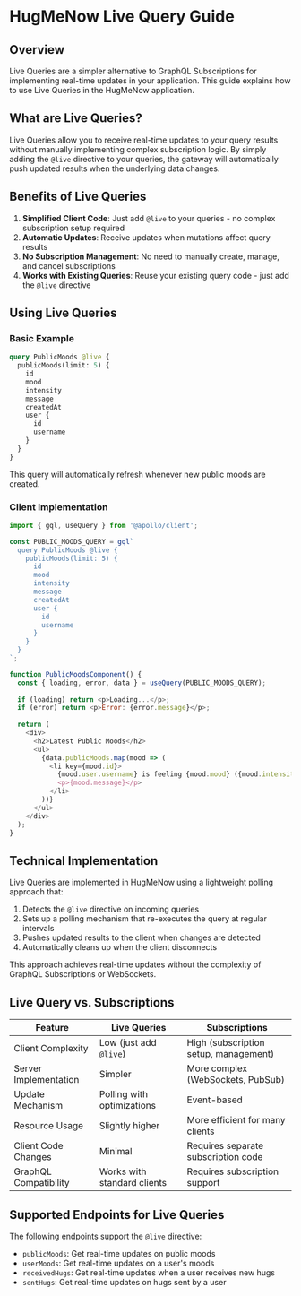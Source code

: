# HugMeNow Live Query Guide

## Overview

Live Queries are a simpler alternative to GraphQL Subscriptions for implementing real-time updates in your application. This guide explains how to use Live Queries in the HugMeNow application.

## What are Live Queries?

Live Queries allow you to receive real-time updates to your query results without manually implementing complex subscription logic. By simply adding the `@live` directive to your queries, the gateway will automatically push updated results when the underlying data changes.

## Benefits of Live Queries

1. **Simplified Client Code**: Just add `@live` to your queries - no complex subscription setup required
2. **Automatic Updates**: Receive updates when mutations affect query results
3. **No Subscription Management**: No need to manually create, manage, and cancel subscriptions
4. **Works with Existing Queries**: Reuse your existing query code - just add the `@live` directive

## Using Live Queries

### Basic Example

```graphql
query PublicMoods @live {
  publicMoods(limit: 5) {
    id
    mood
    intensity
    message
    createdAt
    user {
      id
      username
    }
  }
}
```

This query will automatically refresh whenever new public moods are created.

### Client Implementation

```javascript
import { gql, useQuery } from '@apollo/client';

const PUBLIC_MOODS_QUERY = gql`
  query PublicMoods @live {
    publicMoods(limit: 5) {
      id
      mood
      intensity
      message
      createdAt
      user {
        id
        username
      }
    }
  }
`;

function PublicMoodsComponent() {
  const { loading, error, data } = useQuery(PUBLIC_MOODS_QUERY);
  
  if (loading) return <p>Loading...</p>;
  if (error) return <p>Error: {error.message}</p>;
  
  return (
    <div>
      <h2>Latest Public Moods</h2>
      <ul>
        {data.publicMoods.map(mood => (
          <li key={mood.id}>
            {mood.user.username} is feeling {mood.mood} ({mood.intensity}/10)
            <p>{mood.message}</p>
          </li>
        ))}
      </ul>
    </div>
  );
}
```

## Technical Implementation

Live Queries are implemented in HugMeNow using a lightweight polling approach that:

1. Detects the `@live` directive on incoming queries
2. Sets up a polling mechanism that re-executes the query at regular intervals
3. Pushes updated results to the client when changes are detected
4. Automatically cleans up when the client disconnects

This approach achieves real-time updates without the complexity of GraphQL Subscriptions or WebSockets.

## Live Query vs. Subscriptions

| Feature | Live Queries | Subscriptions |
|---------|-------------|--------------|
| Client Complexity | Low (just add `@live`) | High (subscription setup, management) |
| Server Implementation | Simpler | More complex (WebSockets, PubSub) |
| Update Mechanism | Polling with optimizations | Event-based |
| Resource Usage | Slightly higher | More efficient for many clients |
| Client Code Changes | Minimal | Requires separate subscription code |
| GraphQL Compatibility | Works with standard clients | Requires subscription support |

## Supported Endpoints for Live Queries

The following endpoints support the `@live` directive:

- `publicMoods`: Get real-time updates on public moods
- `userMoods`: Get real-time updates on a user's moods
- `receivedHugs`: Get real-time updates when a user receives new hugs
- `sentHugs`: Get real-time updates on hugs sent by a user